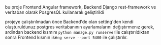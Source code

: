 bu proje Frontend Angular framework, Backend Django rest-framework ve veritaban olarak PosgresQL kullanarak
geliştirildi

projeye çalıştırılmadan önce Backend'de olan setting'den kendi oluşturuldunuz postgres veritabanının ayarlamalarını değıştırmenız gerek, ardindan backend kısmını
`python manage.py runserver`ile calıştırıldıktan sonra Frontend kısmın  ise`ng serve --port 5400` ile çalıştırılır.
